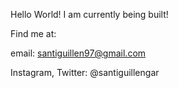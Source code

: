 Hello World!
I am currently being built!

Find me at:

email: santiguillen97@gmail.com

Instagram, Twitter: @santiguillengar
